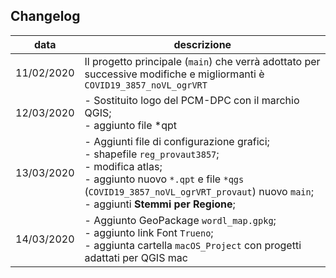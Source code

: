 ## Changelog

data|descrizione
----|----------
11/02/2020| Il progetto principale (`main`) che verrà adottato per successive modifiche e migliormanti è `COVID19_3857_noVL_ogrVRT`
12/03/2020| - Sostituito logo del PCM-DPC con il marchio QGIS;<br>- aggiunto file *qpt
13/03/2020| - Aggiunti file di configurazione grafici; <br>- shapefile `reg_provaut3857`; <br>- modifica atlas; <br>- aggiunto nuovo `*.qpt` e file `*qgs` (`COVID19_3857_noVL_ogrVRT_provaut`) nuovo `main`; <br>- aggiunti **Stemmi per Regione**;
14/03/2020|- Aggiunto GeoPackage `wordl_map.gpkg`; <br>- aggiunto link Font `Trueno`; <br>- aggiunta cartella `macOS_Project` con progetti adattati per QGIS mac


